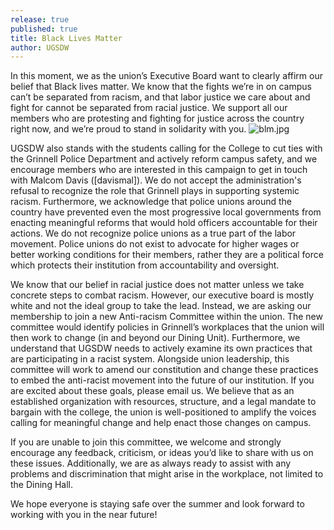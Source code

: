 ```yaml
---
release: true
published: true
title: Black Lives Matter
author: UGSDW
---
```

In this moment, we as the union’s Executive Board want to clearly affirm our belief that Black lives matter.  We know that the fights we’re in on campus can’t be separated from racism, and that labor justice we care about and fight for cannot be separated from racial justice.  We support all our members who are protesting and fighting for justice across the country right now, and we’re proud to stand in solidarity with you.
![blm.jpg]({{site.baseurl}}/assets/news/blm.jpg)


UGSDW also stands with the students calling for the College to cut ties with the Grinnell Police Department and actively reform campus safety, and we encourage members who are interested in this campaign to get in touch with Malcom Davis ([davismal]). We do not accept the administration's refusal to recognize the role that Grinnell plays in supporting systemic racism. Furthermore, we acknowledge that police unions around the country have prevented even the most progressive local governments from enacting meaningful reforms that would hold officers accountable for their actions. We do not recognize police unions as a true part of the labor movement. Police unions do not exist to advocate for higher wages or better working conditions for their members, rather they are a political force which protects their institution from accountability and oversight. 


We know that our belief in racial justice does not matter unless we take concrete steps to combat racism. However, our executive board is mostly white and not the ideal group to take the lead. Instead, we are asking our membership to join a new Anti-racism Committee within the union. The new committee would identify policies in Grinnell’s workplaces that the union will then work to change (in and beyond our Dining Unit). Furthermore, we understand that UGSDW needs to actively examine its own practices that are participating in a racist system. Alongside union leadership, this committee will work to  amend our constitution and change these practices to embed the anti-racist movement into the future of our institution. If you are excited about these goals, please email us. We believe that as an established organization with resources, structure, and a legal mandate to bargain with the college, the union is well-positioned to amplify the voices calling for meaningful change and help enact those changes on campus. 


If you are unable to join this committee, we welcome and strongly encourage any feedback, criticism, or ideas you’d like to share with us on these issues. Additionally, we are as always ready to assist with any problems and discrimination that might arise in the workplace, not limited to the Dining Hall. 


We hope everyone is staying safe over the summer and look forward to working with you in the near future!
